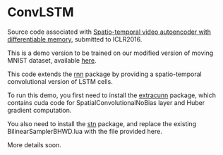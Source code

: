 # ConvLSTM

Source code associated with [Spatio-temporal video autoencoder with differentiable memory](http://arxiv.org/abs/1511.06309), submitted to ICLR2016. 

This is a demo version to be trained on our modified version of moving MNIST dataset, available [here](http://mi.eng.cam.ac.uk/~vp344/). 

This code extends the [rnn](https://github.com/Element-Research/rnn) package by providing a spatio-temporal convolutional version of LSTM cells.

To run this demo, you first need to install the [extracunn](https://github.com/viorik/extracunn) package, which contains cuda code for SpatialConvolutionalNoBias layer and Huber gradient computation.

You also need to install the [stn](https://github.com/qassemoquab/stnbhwd) package, and replace the existing BilinearSamplerBHWD.lua with the file provided here.

More details soon.


 

